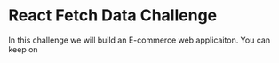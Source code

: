 # React Fetch Data Challenge

In this challenge we will build an E-commerce web applicaiton. You can keep on
